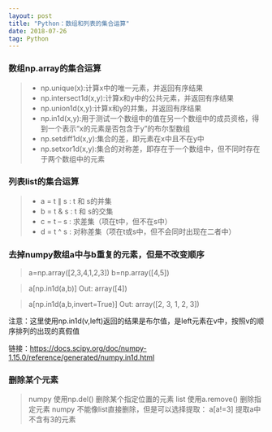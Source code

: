 ```yaml
---
layout: post
title: "Python：数组和列表的集合运算"
date: 2018-07-26
tag: Python
---
```


### 数组np.array的集合运算
> - np.unique(x):计算x中的唯一元素，并返回有序结果
> - np.intersect1d(x,y):计算x和y中的公共元素，并返回有序结果
> - np.union1d(x,y):计算x和y的并集，并返回有序结果
> - np.in1d(x,y):用于测试一个数组中的值在另一个数组中的成员资格，得到一个表示“x的元素是否包含于y”的布尔型数组
> - np.setdiff1d(x,y):集合的差，即元素在x中且不在y中
> - np.setxor1d(x,y):集合的对称差，即存在于一个数组中，但不同时存在于两个数组中的元素


### 列表list的集合运算
> - a = t $\|$ s : t 和 s的并集
> - b = t & s : t 和 s的交集
> - c = t – s : 求差集（项在t中，但不在s中）
> - d = t ^ s : 对称差集（项在t或s中，但不会同时出现在二者中）


### 去掉numpy数组a中与b重复的元素，但是不改变顺序

> a=np.array([2,3,4,1,2,3])
> b=np.array([4,5])

> a[np.in1d(a,b)]
Out: array([4])

> a[np.in1d(a,b,invert=True)]
Out: array([2, 3, 1, 2, 3])

注意：这里使用np.in1d(v,left)返回的结果是布尔值，是left元素在v中，按照v的顺序排列的出现的真假值

链接：<https://docs.scipy.org/doc/numpy-1.15.0/reference/generated/numpy.in1d.html>


### 删除某个元素
> numpy 使用np.del() 删除某个指定位置的元素
> list 使用a.remove() 删除指定元素
> numpy 不能像list直接删除，但是可以选择提取： a[a!=3] 提取a中不含有3的元素

